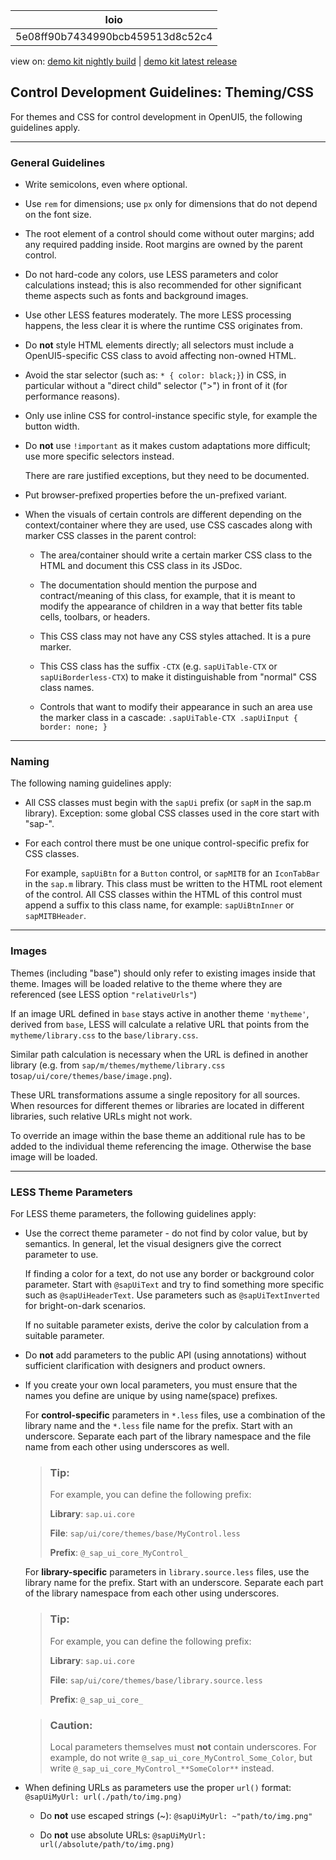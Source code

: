 <!-- loio5e08ff90b7434990bcb459513d8c52c4 -->

| loio |
| -----|
| 5e08ff90b7434990bcb459513d8c52c4 |

<div id="loio">

view on: [demo kit nightly build](https://openui5nightly.hana.ondemand.com/#/topic/5e08ff90b7434990bcb459513d8c52c4) | [demo kit latest release](https://openui5.hana.ondemand.com/#/topic/5e08ff90b7434990bcb459513d8c52c4)</div>

## Control Development Guidelines: Theming/CSS

For themes and CSS for control development in OpenUI5, the following guidelines apply.

***

### General Guidelines

-   Write semicolons, even where optional.

-   Use `rem` for dimensions; use `px` only for dimensions that do not depend on the font size.

-   The root element of a control should come without outer margins; add any required padding inside. Root margins are owned by the parent control.

-   Do not hard-code any colors, use LESS parameters and color calculations instead; this is also recommended for other significant theme aspects such as fonts and background images.

-   Use other LESS features moderately. The more LESS processing happens, the less clear it is where the runtime CSS originates from.

-   Do **not** style HTML elements directly; all selectors must include a OpenUI5-specific CSS class to avoid affecting non-owned HTML.

-   Avoid the star selector \(such as: `* { color: black;}`\) in CSS, in particular without a "direct child" selector \("\>"\) in front of it \(for performance reasons\).

-   Only use inline CSS for control-instance specific style, for example the button width.

-   Do **not** use `!important` as it makes custom adaptations more difficult; use more specific selectors instead.

    There are rare justified exceptions, but they need to be documented.

-   Put browser-prefixed properties before the un-prefixed variant.

-   When the visuals of certain controls are different depending on the context/container where they are used, use CSS cascades along with marker CSS classes in the parent control:

    -   The area/container should write a certain marker CSS class to the HTML and document this CSS class in its JSDoc.

    -   The documentation should mention the purpose and contract/meaning of this class, for example, that it is meant to modify the appearance of children in a way that better fits table cells, toolbars, or headers.

    -   This CSS class may not have any CSS styles attached. It is a pure marker.

    -   This CSS class has the suffix `-CTX` \(e.g. `sapUiTable-CTX` or `sapUiBorderless-CTX`\) to make it distinguishable from "normal" CSS class names.

    -   Controls that want to modify their appearance in such an area use the marker class in a cascade: `.sapUiTable-CTX .sapUiInput { border: none; }`


***

### Naming

The following naming guidelines apply:

-   All CSS classes must begin with the `sapUi` prefix \(or `sapM` in the sap.m library\). Exception: some global CSS classes used in the core start with "sap-".

-   For each control there must be one unique control-specific prefix for CSS classes.

    For example, `sapUiBtn` for a `Button` control, or `sapMITB` for an `IconTabBar` in the `sap.m` library. This class must be written to the HTML root element of the control. All CSS classes within the HTML of this control must append a suffix to this class name, for example: `sapUiBtnInner` or `sapMITBHeader`.


***

### Images

Themes \(including "base"\) should only refer to existing images inside that theme. Images will be loaded relative to the theme where they are referenced \(see LESS option `"relativeUrls"`\)

If an image URL defined in `base` stays active in another theme `'mytheme'`, derived from `base`, LESS will calculate a relative URL that points from the `mytheme/library.css` to the `base/library.css`.

Similar path calculation is necessary when the URL is defined in another library \(e.g. from `sap/m/themes/mytheme/library.css` to`sap/ui/core/themes/base/image.png`\).

These URL transformations assume a single repository for all sources. When resources for different themes or libraries are located in different libraries, such relative URLs might not work.

To override an image within the base theme an additional rule has to be added to the individual theme referencing the image. Otherwise the base image will be loaded.

***

### LESS Theme Parameters

For LESS theme parameters, the following guidelines apply:

-   Use the correct theme parameter - do not find by color value, but by semantics. In general, let the visual designers give the correct parameter to use.

    If finding a color for a text, do not use any border or background color parameter. Start with `@sapUiText` and try to find something more specific such as `@sapUiHeaderText`. Use parameters such as `@sapUiTextInverted` for bright-on-dark scenarios.

    If no suitable parameter exists, derive the color by calculation from a suitable parameter.

-   Do **not** add parameters to the public API \(using annotations\) without sufficient clarification with designers and product owners.

-   If you create your own local parameters, you must ensure that the names you define are unique by using name\(space\) prefixes.

    For **control-specific** parameters in `*.less` files, use a combination of the library name and the `*.less` file name for the prefix. Start with an underscore. Separate each part of the library namespace and the file name from each other using underscores as well.

    > ### Tip:  
    > For example, you can define the following prefix:
    > 
    > **Library**: `sap.ui.core`
    > 
    > **File**: `sap/ui/core/themes/base/MyControl.less`
    > 
    > **Prefix**: `@_sap_ui_core_MyControl_`

    For **library-specific** parameters in `library.source.less` files, use the library name for the prefix. Start with an underscore. Separate each part of the library namespace from each other using underscores.

    > ### Tip:  
    > For example, you can define the following prefix:
    > 
    > **Library**: `sap.ui.core`
    > 
    > **File**: `sap/ui/core/themes/base/library.source.less`
    > 
    > **Prefix**: `@_sap_ui_core_`

    > ### Caution:  
    > Local parameters themselves must **not** contain underscores. For example, do not write `@_sap_ui_core_MyControl_Some_Color`, but write `@_sap_ui_core_MyControl_**SomeColor**` instead.

-   When defining URLs as parameters use the proper `url()` format: `@sapUiMyUrl: url(./path/to/img.png)`
    -   Do **not** use escaped strings \(~\): `@sapUiMyUrl: ~"path/to/img.png"`

    -   Do **not** use absolute URLs: `@sapUiMyUrl: url(/absolute/path/to/img.png)`


